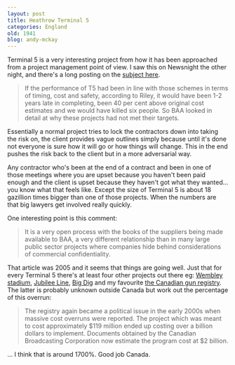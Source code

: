 ```yaml
---
layout: post
title: Heathrow Terminal 5
categories: England
old: 1941
blog: andy-mckay
---
```

<p>Terminal 5 is a very interesting project from how it has been approached from a project management point of view. I saw this on Newsnight the other night, and there's a long posting on the <a href="http://www.christianwolmar.co.uk/articles/pubfinance/apr22,05.shtml">subject here</a>.</p>
<blockquote>
If the performance of T5 had been in line with those schemes in terms of timing, cost and safety, according to Riley, it would have been 1-2 years late in completing, been 40 per cent above original cost estimates and we would have killed six people. So BAA looked in detail at why these projects had not met their targets.</blockquote>
<p>Essentially a normal project tries to lock the contractors down into taking the risk on, the client provides vague outlines simply because until it's done not everyone is sure how it will go or how things will change. This in the end pushes the risk back to the client but in a more adversarial way.
</p><p>Any contractor who's been at the end of a contract and been in one of those meetings where you are upset because you haven't been paid enough and the client is upset because they haven't got what they wanted... you know what that feels like. Except the size of Terminal 5 is about 18 gazillion times bigger than one of those projects. When the numbers are that big lawyers get involved really quickly.</p>
<p>One interesting point is this comment:</p>
<blockquote>
 It is a very open process with the books of the suppliers being made available to BAA, a very different relationship than in many large public sector projects where companies hide behind considerations of commercial confidentiality.</blockquote>
<p>That article was 2005 and it seems that things are going well. Just that for every Terminal 5 there's at least four other projects out there eg: <a href="http://news.bbc.co.uk/1/hi/business/6189421.stm">Wembley stadium</a>, <a href="http://news.bbc.co.uk/1/hi/uk_politics/844619.stm">Jubilee Line</a>, <a href="http://news.bbc.co.uk/1/hi/uk_politics/844619.stm">Big Dig</a> and my favourite <a href="http://en.wikipedia.org/wiki/Canadian_gun_registry#Cost_overruns"> the Canadian gun registry</a>. The latter is probably unknown outside Canada but work out the percentage of  this overrun:</p>
<blockquote>
The registry again became a political issue in the early 2000s when massive cost overruns were reported. The project which was meant to cost approximately $119 million ended up costing over a billion dollars to implement. Documents obtained by the Canadian Broadcasting Corporation now estimate the program cost at $2 billion.
</blockquote>
<p>... I think that is around 1700%. Good job Canada.</p>
